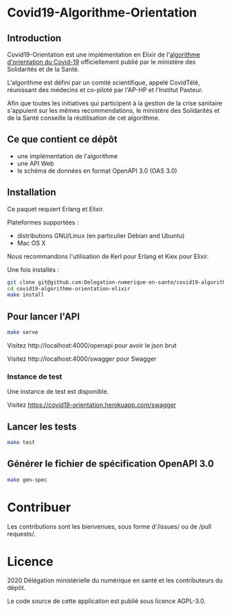 # Covid19-Algorithme-Orientation

## Introduction

Covid19-Orientation est une implémentation en Elixir de l'[algorithme d'orientation du Covid-19](https://github.com/Delegation-numerique-en-sante/covid19-algorithme-orientation) officiellement publié par le ministère des Solidarités et de la Santé.

L'algorithme est défini par un comité scientifique, appelé CovidTélé, réunissant des médecins et co-piloté par l'AP-HP et l'Institut Pasteur.

Afin que toutes les initiatives qui participent à la gestion de la crise sanitaire s'appuient sur les mêmes recommendations, le ministère des Solidarités et de la Santé conseille la réutilisation de cet algorithme.

## Ce que contient ce dépôt

- une implémentation de l'algorithme
- une API Web
- le schéma de données en format OpenAPI 3.0 (OAS 3.0)

## Installation

Ce paquet requiert Erlang et Elixir.

Plateformes supportées :

- distributions GNU/Linux (en particulier Debian and Ubuntu)
- Mac OS X

Nous recommandons l'utilisation de Kerl pour Erlang et Kiex pour Elixir.

Une fois installés :

```sh
git clone git@github.com:Delegation-numerique-en-sante/covid19-algorithme-orientation-elixir.git
cd covid19-algorithme-orientation-elixir
make install
```

## Pour lancer l'API

```sh
make serve
```

Visitez http://localhost:4000/openapi pour avoir le json brut

Visitez http://localhost:4000/swagger pour Swagger

### Instance de test

Une instance de test est disponible.

Visitez https://covid19-orientation.herokuapp.com/swagger

## Lancer les tests

```sh
make test
```

## Générer le fichier de spécification OpenAPI 3.0

```sh
make gen-spec
```

# Contribuer

Les contributions sont les bienvenues, sous forme d'/issues/ ou de /pull
requests/.

# Licence

2020 Délégation ministérielle du numérique en santé et les contributeurs du dépôt.

Le code source de cette application est publié sous licence AGPL-3.0.
